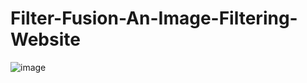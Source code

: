 # Filter-Fusion-An-Image-Filtering-Website
![image](https://github.com/user-attachments/assets/c55c413a-00d5-4cf7-9a9b-25e24a28bd13)
